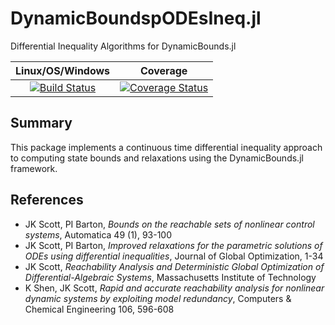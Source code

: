 # DynamicBoundspODEsIneq.jl
Differential Inequality Algorithms for DynamicBounds.jl

| **Linux/OS/Windows**                                                                     | **Coverage**                                             |                       
|:--------------------------------------------------------------------------------:|:-------------------------------------------------------:|
| [![Build Status](https://travis-ci.org/PSORLab/DynamicBoundspODEsIneq.jl.svg?branch=master)](https://travis-ci.org/PSORLab/DynamicBoundspODEsIneq.jl) | [![Coverage Status](https://coveralls.io/repos/github/PSORLab/DynamicBoundspODEsIneq.jl/badge.svg?branch=master)](https://coveralls.io/github/PSORLab/DynamicBoundspODEsIneq.jl?branch=master) |                       

## Summary
This package implements a continuous time differential inequality approach to
computing state bounds and relaxations using the DynamicBounds.jl framework.

## References
- JK Scott, PI Barton, *Bounds on the reachable sets of nonlinear control systems*,
  Automatica 49 (1), 93-100
- JK Scott, PI Barton, *Improved relaxations for the parametric solutions of ODEs using differential inequalities*, Journal of Global Optimization, 1-34
- JK Scott, *Reachability Analysis and Deterministic Global Optimization of Differential-Algebraic Systems*, Massachusetts Institute of Technology
- K Shen, JK Scott, *Rapid and accurate reachability analysis for nonlinear dynamic systems by exploiting model redundancy*, Computers & Chemical Engineering 106, 596-608
